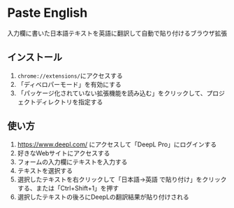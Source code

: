 # Paste English

入力欄に書いた日本語テキストを英語に翻訳して自動で貼り付けるブラウザ拡張

## インストール

1. `chrome://extensions/`にアクセスする 
1. 「ディベロパーモード」を有効にする 
1. 「パッケージ化されていない拡張機能を読み込む」をクリックして、プロジェクトディレクトリを指定する

## 使い方

1. https://www.deepl.com/ にアクセスして「DeepL Pro」にログインする
1. 好きなWebサイトにアクセスする
1. フォームの入力欄にテキストを入力する 
1. テキストを選択する
1. 選択したテキストを右クリックして「日本語→英語 で貼り付け」をクリックする、または「Ctrl+Shift+1」を押す
1. 選択したテキストの後ろにDeepLの翻訳結果が貼り付けされる
